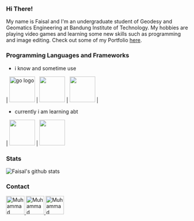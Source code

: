 ### Hi There!

My name is Faisal and I'm an undergraduate student of Geodesy and Geomatics Engineering at Bandung Institute of Technology. My hobbies are playing video games and learning some new skills such as programming and image editing. Check out some of my Portfolio <a href="isal.now.sh" target="_blank">here</a>.

### Programming Languages and Frameworks

- i know and sometime use

| [<img src="https://qph.fs.quoracdn.net/main-qimg-28cadbd02699c25a88e5c78d73c7babc" alt="go logo" width="70">](https://www.python.org/)  | [<img src="https://pages.uncc.edu/techne/wp-content/uploads/sites/93/2013/12/matlab-logo.jpg" width="70">](https://www.mathworks.com/)  | <img src="https://upload.wikimedia.org/wikipedia/commons/thumb/3/38/HTML5_Badge.svg/1024px-HTML5_Badge.svg.png" width="70">  |

- currently i am learning abt

| [<img src="https://www.dimas-maryanto.com/assets/img/posts/install-postgresql-f23/postgresql.png" width="70">](https://www.postgresql.org/)  | [<img src="https://upload.wikimedia.org/wikipedia/commons/thumb/6/6a/JavaScript-logo.png/480px-JavaScript-logo.png" width="70">](https://www.javascript.com/)  

### Stats

![Faisal's github stats](https://github-readme-stats.vercel.app/api?username=faisalanshory&show_icons=true&line_height=30)

### Contact

<a href="https://www.linkedin.com/in/faisalanshory/">
    <img alt="Muhammad Faisal Anshory | Linkedin" width="50px" src="https://pngimg.com/uploads/linkedIn/linkedIn_PNG38.png" />
</a>
<a href="https://www.instagram.com/faisalanshoryy/">
    <img alt="Muhammad Faisal Anshory | Instagram" width="50px" src="https://www.quicksocialmedia.co.uk/cms/instagram-master.png" />
</a>
<a href="faisalanshory.m@gmail.com">
    <img alt="Muhammad Faisal Anshory | Gmail" width="50px" src="https://uploads-ssl.webflow.com/5ad4c302a9ea3372eaea975f/5b995a276460dc98cf54bd11_Gmail.png" />
</a>

<br>
<br>
